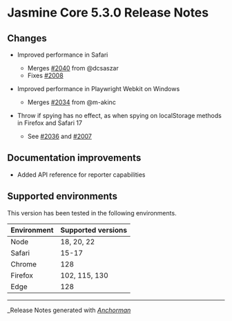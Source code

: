 # Jasmine Core 5.3.0 Release Notes

## Changes

* Improved performance in Safari
  * Merges [#2040](https://github.com/jasmine/jasmine/pull/2040) from @dcsaszar
  * Fixes [#2008](https://github.com/jasmine/jasmine/issues/2008)

* Improved performance in Playwright Webkit on Windows
  * Merges [#2034](https://github.com/jasmine/jasmine/pull/2034) from @m-akinc

* Throw if spying has no effect, as when spying on localStorage methods in Firefox and Safari 17
    * See [#2036](https://github.com/jasmine/jasmine/issues/2036) and [#2007](https://github.com/jasmine/jasmine/issues/2007)


## Documentation improvements

* Added API reference for reporter capabilities

## Supported environments

This version has been tested in the following environments.

| Environment       | Supported versions |
|-------------------|--------------------|
| Node              | 18, 20, 22         |
| Safari            | 15-17              |
| Chrome            | 128                |
| Firefox           | 102, 115, 130      |
| Edge              | 128                |


------

_Release Notes generated with _[Anchorman](http://github.com/infews/anchorman)_
